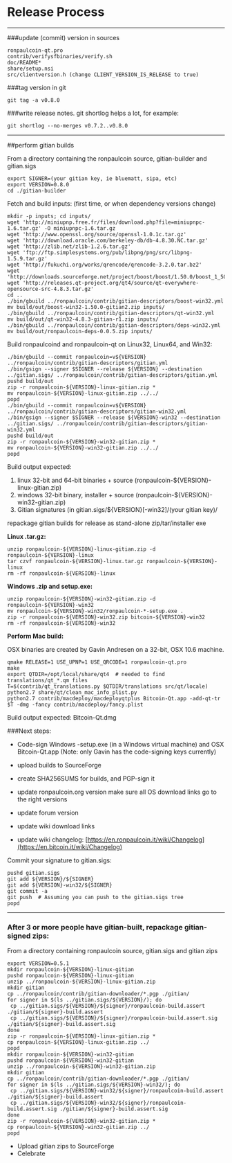 Release Process
====================

* * *

###update (commit) version in sources


	ronpaulcoin-qt.pro
	contrib/verifysfbinaries/verify.sh
	doc/README*
	share/setup.nsi
	src/clientversion.h (change CLIENT_VERSION_IS_RELEASE to true)

###tag version in git

	git tag -a v0.8.0

###write release notes. git shortlog helps a lot, for example:

	git shortlog --no-merges v0.7.2..v0.8.0

* * *

##perform gitian builds

 From a directory containing the ronpaulcoin source, gitian-builder and gitian.sigs
  
	export SIGNER=(your gitian key, ie bluematt, sipa, etc)
	export VERSION=0.8.0
	cd ./gitian-builder

 Fetch and build inputs: (first time, or when dependency versions change)

	mkdir -p inputs; cd inputs/
	wget 'http://miniupnp.free.fr/files/download.php?file=miniupnpc-1.6.tar.gz' -O miniupnpc-1.6.tar.gz
	wget 'http://www.openssl.org/source/openssl-1.0.1c.tar.gz'
	wget 'http://download.oracle.com/berkeley-db/db-4.8.30.NC.tar.gz'
	wget 'http://zlib.net/zlib-1.2.6.tar.gz'
	wget 'ftp://ftp.simplesystems.org/pub/libpng/png/src/libpng-1.5.9.tar.gz'
	wget 'http://fukuchi.org/works/qrencode/qrencode-3.2.0.tar.bz2'
	wget 'http://downloads.sourceforge.net/project/boost/boost/1.50.0/boost_1_50_0.tar.bz2'
	wget 'http://releases.qt-project.org/qt4/source/qt-everywhere-opensource-src-4.8.3.tar.gz'
	cd ..
	./bin/gbuild ../ronpaulcoin/contrib/gitian-descriptors/boost-win32.yml
	mv build/out/boost-win32-1.50.0-gitian2.zip inputs/
	./bin/gbuild ../ronpaulcoin/contrib/gitian-descriptors/qt-win32.yml
	mv build/out/qt-win32-4.8.3-gitian-r1.zip inputs/
	./bin/gbuild ../ronpaulcoin/contrib/gitian-descriptors/deps-win32.yml
	mv build/out/ronpaulcoin-deps-0.0.5.zip inputs/

 Build ronpaulcoind and ronpaulcoin-qt on Linux32, Linux64, and Win32:
  
	./bin/gbuild --commit ronpaulcoin=v${VERSION} ../ronpaulcoin/contrib/gitian-descriptors/gitian.yml
	./bin/gsign --signer $SIGNER --release ${VERSION} --destination ../gitian.sigs/ ../ronpaulcoin/contrib/gitian-descriptors/gitian.yml
	pushd build/out
	zip -r ronpaulcoin-${VERSION}-linux-gitian.zip *
	mv ronpaulcoin-${VERSION}-linux-gitian.zip ../../
	popd
	./bin/gbuild --commit ronpaulcoin=v${VERSION} ../ronpaulcoin/contrib/gitian-descriptors/gitian-win32.yml
	./bin/gsign --signer $SIGNER --release ${VERSION}-win32 --destination ../gitian.sigs/ ../ronpaulcoin/contrib/gitian-descriptors/gitian-win32.yml
	pushd build/out
	zip -r ronpaulcoin-${VERSION}-win32-gitian.zip *
	mv ronpaulcoin-${VERSION}-win32-gitian.zip ../../
	popd

  Build output expected:

  1. linux 32-bit and 64-bit binaries + source (ronpaulcoin-${VERSION}-linux-gitian.zip)
  2. windows 32-bit binary, installer + source (ronpaulcoin-${VERSION}-win32-gitian.zip)
  3. Gitian signatures (in gitian.sigs/${VERSION}[-win32]/(your gitian key)/

repackage gitian builds for release as stand-alone zip/tar/installer exe

**Linux .tar.gz:**

	unzip ronpaulcoin-${VERSION}-linux-gitian.zip -d ronpaulcoin-${VERSION}-linux
	tar czvf ronpaulcoin-${VERSION}-linux.tar.gz ronpaulcoin-${VERSION}-linux
	rm -rf ronpaulcoin-${VERSION}-linux

**Windows .zip and setup.exe:**

	unzip ronpaulcoin-${VERSION}-win32-gitian.zip -d ronpaulcoin-${VERSION}-win32
	mv ronpaulcoin-${VERSION}-win32/ronpaulcoin-*-setup.exe .
	zip -r ronpaulcoin-${VERSION}-win32.zip bitcoin-${VERSION}-win32
	rm -rf ronpaulcoin-${VERSION}-win32

**Perform Mac build:**

  OSX binaries are created by Gavin Andresen on a 32-bit, OSX 10.6 machine.

	qmake RELEASE=1 USE_UPNP=1 USE_QRCODE=1 ronpaulcoin-qt.pro
	make
	export QTDIR=/opt/local/share/qt4  # needed to find translations/qt_*.qm files
	T=$(contrib/qt_translations.py $QTDIR/translations src/qt/locale)
	python2.7 share/qt/clean_mac_info_plist.py
	python2.7 contrib/macdeploy/macdeployqtplus Bitcoin-Qt.app -add-qt-tr $T -dmg -fancy contrib/macdeploy/fancy.plist

 Build output expected: Bitcoin-Qt.dmg

###Next steps:

* Code-sign Windows -setup.exe (in a Windows virtual machine) and
  OSX Bitcoin-Qt.app (Note: only Gavin has the code-signing keys currently)

* upload builds to SourceForge

* create SHA256SUMS for builds, and PGP-sign it

* update ronpaulcoin.org version
  make sure all OS download links go to the right versions

* update forum version

* update wiki download links

* update wiki changelog: [https://en.ronpaulcoin.it/wiki/Changelog](https://en.bitcoin.it/wiki/Changelog)

Commit your signature to gitian.sigs:

	pushd gitian.sigs
	git add ${VERSION}/${SIGNER}
	git add ${VERSION}-win32/${SIGNER}
	git commit -a
	git push  # Assuming you can push to the gitian.sigs tree
	popd

-------------------------------------------------------------------------

### After 3 or more people have gitian-built, repackage gitian-signed zips:

From a directory containing ronpaulcoin source, gitian.sigs and gitian zips

	export VERSION=0.5.1
	mkdir ronpaulcoin-${VERSION}-linux-gitian
	pushd ronpaulcoin-${VERSION}-linux-gitian
	unzip ../ronpaulcoin-${VERSION}-linux-gitian.zip
	mkdir gitian
	cp ../ronpaulcoin/contrib/gitian-downloader/*.pgp ./gitian/
	for signer in $(ls ../gitian.sigs/${VERSION}/); do
	 cp ../gitian.sigs/${VERSION}/${signer}/ronpaulcoin-build.assert ./gitian/${signer}-build.assert
	 cp ../gitian.sigs/${VERSION}/${signer}/ronpaulcoin-build.assert.sig ./gitian/${signer}-build.assert.sig
	done
	zip -r ronpaulcoin-${VERSION}-linux-gitian.zip *
	cp ronpaulcoin-${VERSION}-linux-gitian.zip ../
	popd
	mkdir ronpaulcoin-${VERSION}-win32-gitian
	pushd ronpaulcoin-${VERSION}-win32-gitian
	unzip ../ronpaulcoin-${VERSION}-win32-gitian.zip
	mkdir gitian
	cp ../ronpaulcoin/contrib/gitian-downloader/*.pgp ./gitian/
	for signer in $(ls ../gitian.sigs/${VERSION}-win32/); do
	 cp ../gitian.sigs/${VERSION}-win32/${signer}/ronpaulcoin-build.assert ./gitian/${signer}-build.assert
	 cp ../gitian.sigs/${VERSION}-win32/${signer}/ronpaulcoin-build.assert.sig ./gitian/${signer}-build.assert.sig
	done
	zip -r ronpaulcoin-${VERSION}-win32-gitian.zip *
	cp ronpaulcoin-${VERSION}-win32-gitian.zip ../
	popd

- Upload gitian zips to SourceForge
- Celebrate 
